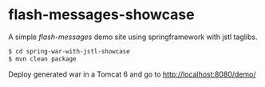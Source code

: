 flash-messages-showcase
=======================

A simple *flash-messages* demo site using springframework with jstl taglibs.

```sh
$ cd spring-war-with-jstl-showcase
$ mvn clean package
```

Deploy generated war in a Tomcat 6 and go to [http://localhost:8080/demo/](http://localhost:8080/demo/)



